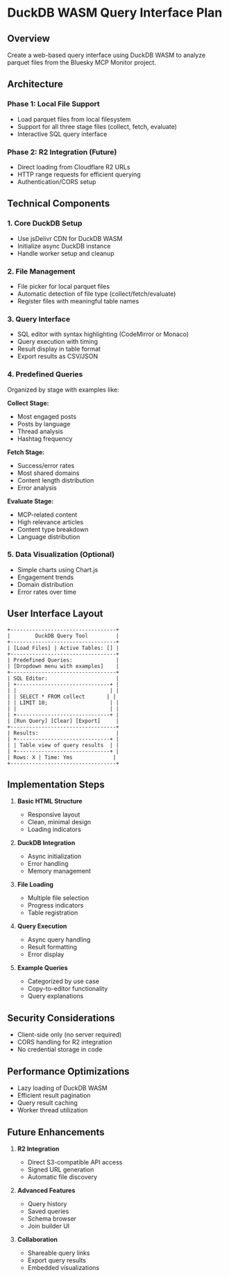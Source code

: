 # DuckDB WASM Query Interface Plan

## Overview
Create a web-based query interface using DuckDB WASM to analyze parquet files from the Bluesky MCP Monitor project.

## Architecture

### Phase 1: Local File Support
- Load parquet files from local filesystem
- Support for all three stage files (collect, fetch, evaluate)
- Interactive SQL query interface

### Phase 2: R2 Integration (Future)
- Direct loading from Cloudflare R2 URLs
- HTTP range requests for efficient querying
- Authentication/CORS setup

## Technical Components

### 1. Core DuckDB Setup
- Use jsDelivr CDN for DuckDB WASM
- Initialize async DuckDB instance
- Handle worker setup and cleanup

### 2. File Management
- File picker for local parquet files
- Automatic detection of file type (collect/fetch/evaluate)
- Register files with meaningful table names

### 3. Query Interface
- SQL editor with syntax highlighting (CodeMirror or Monaco)
- Query execution with timing
- Result display in table format
- Export results as CSV/JSON

### 4. Predefined Queries
Organized by stage with examples like:

**Collect Stage:**
- Most engaged posts
- Posts by language
- Thread analysis
- Hashtag frequency

**Fetch Stage:**
- Success/error rates
- Most shared domains
- Content length distribution
- Error analysis

**Evaluate Stage:**
- MCP-related content
- High relevance articles
- Content type breakdown
- Language distribution

### 5. Data Visualization (Optional)
- Simple charts using Chart.js
- Engagement trends
- Domain distribution
- Error rates over time

## User Interface Layout

```
+----------------------------------+
|        DuckDB Query Tool         |
+----------------------------------+
| [Load Files] | Active Tables: [] |
+----------------------------------+
| Predefined Queries:              |
| [Dropdown menu with examples]    |
+----------------------------------+
| SQL Editor:                      |
| +------------------------------+ |
| |                              | |
| | SELECT * FROM collect       | |
| | LIMIT 10;                    | |
| |                              | |
| +------------------------------+ |
| [Run Query] [Clear] [Export]     |
+----------------------------------+
| Results:                         |
| +------------------------------+ |
| | Table view of query results  | |
| +------------------------------+ |
| Rows: X | Time: Yms             |
+----------------------------------+
```

## Implementation Steps

1. **Basic HTML Structure**
   - Responsive layout
   - Clean, minimal design
   - Loading indicators

2. **DuckDB Integration**
   - Async initialization
   - Error handling
   - Memory management

3. **File Loading**
   - Multiple file selection
   - Progress indicators
   - Table registration

4. **Query Execution**
   - Async query handling
   - Result formatting
   - Error display

5. **Example Queries**
   - Categorized by use case
   - Copy-to-editor functionality
   - Query explanations

## Security Considerations

- Client-side only (no server required)
- CORS handling for R2 integration
- No credential storage in code

## Performance Optimizations

- Lazy loading of DuckDB WASM
- Efficient result pagination
- Query result caching
- Worker thread utilization

## Future Enhancements

1. **R2 Integration**
   - Direct S3-compatible API access
   - Signed URL generation
   - Automatic file discovery

2. **Advanced Features**
   - Query history
   - Saved queries
   - Schema browser
   - Join builder UI

3. **Collaboration**
   - Shareable query links
   - Export query results
   - Embedded visualizations
